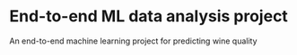 # End-to-end ML data analysis project
 An end-to-end machine learning project for predicting wine quality
